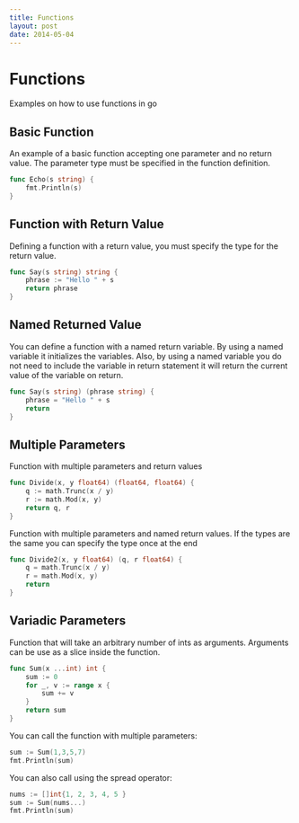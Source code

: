 ```yaml
---
title: Functions
layout: post
date: 2014-05-04
---
```


# Functions

Examples on how to use functions in go

## Basic Function

An example of a basic function accepting one parameter and no return value. The parameter type must be specified in the function definition.

```go
func Echo(s string) {
	fmt.Println(s)
}
```

## Function with Return Value

Defining a function with a return value, you must specify the type for the return value.

```go
func Say(s string) string {
	phrase := "Hello " + s
	return phrase
}
```

## Named Returned Value

You can define a function with a named return variable. By using a named variable it initializes the variables. Also, by using a named variable you do not need to include the variable in return statement it will return the current value of the variable on return.

```go
func Say(s string) (phrase string) {
	phrase = "Hello " + s
	return
}
```

## Multiple Parameters

Function with multiple parameters and return values

```go
func Divide(x, y float64) (float64, float64) {
	q := math.Trunc(x / y)
	r := math.Mod(x, y)
	return q, r
}
```

Function with multiple parameters and named return values. If the types are the same you can specify the type once at the end

```go
func Divide2(x, y float64) (q, r float64) {
	q = math.Trunc(x / y)
	r = math.Mod(x, y)
	return
}
```

## Variadic Parameters

Function that will take an arbitrary number of ints as arguments. Arguments can be use as a slice inside the function.

```go
func Sum(x ...int) int {
	sum := 0
	for _, v := range x {
		sum += v
	}
	return sum
}
```

You can call the function with multiple parameters:

```go
sum := Sum(1,3,5,7)
fmt.Println(sum)
```

You can also call using the spread operator:

```go
nums := []int{1, 2, 3, 4, 5 }
sum := Sum(nums...)
fmt.Println(sum)
```

